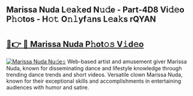 ## Marissa Nuda L𝚎a𝚔ed N𝚞𝚍e - Part-4D8 Vi𝚍𝚎o P𝚑𝚘tos - H𝚘𝚝 O𝚗𝚕yf𝚊ns L𝚎a𝚔s rQYAN

# <h2><a href="http://kf7xx6.oniu.top/?m=Marissa+Nuda">🔗👉 🔴 Marissa Nuda P𝚑ot𝚘𝚜 V𝚒d𝚎o</a></h2>

[![Marissa Nuda Nu𝚍e𝚜](https://i.imgur.com/0qMVB7G.gif)](http://kf7xx6.oniu.top/?m=Marissa+Nuda)
Web-based artist and amusement giver Marissa Nuda, known for disseminating dance and lifestyle knowledge through trending dance trends and short videos. Versatile clown Marissa Nuda, known for their exceptional skills and accomplishments in entertaining audiences with humor and satire.  
